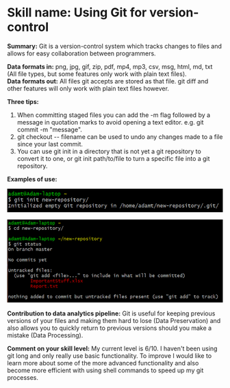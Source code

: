 # Skill name: Using Git for version-control

**Summary:** Git is a version-control system which tracks changes to files and allows for easy collaboration between programmers.

**Data formats in:** png, jpg, gif, zip, pdf, mp4, mp3, csv, msg, html, md, txt (All file types, but some features only work with plain text files).   
**Data formats out:**  All files git accepts are stored as that file. git diff and other features will only work with plain text files however.   

**Three tips:**
1.  When committing staged files you can add the -m flag followed by a message in quotation marks to avoid opening a text editor. e.g. git commit -m "message".
2.  git checkout -- filename can be used to undo any changes made to a file since your last commit.
3.  You can use git init in a directory that is not yet a git repository to convert it to one, or git init path/to/file to turn a specific file into a git repository.

**Examples of use:**

![Using git init](images/git-init.PNG)   

![Checking result using git status](images/cd-and-status.PNG)

**Contribution to data analytics pipeline:** Git is useful for keeping previous versions of your files and making them hard to lose (Data Preservation) and also allows you to quickly return to previous versions should you make a mistake (Data Processing).

**Comment on your skill level:** My current level is 6/10. I haven't been using git long and only really use basic functionality. To improve I would like to learn more about some of the more advanced functionality and also become more efficient with using shell commands to speed up my git processes.
